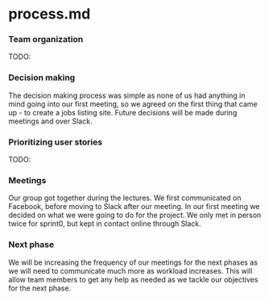 # process.md

### Team organization
TODO:

### Decision making
The decision making process was simple as none of us had anything in mind going into our first meeting, so we agreed on the first thing that came up - to create a jobs listing site. Future decisions will be made during meetings and over Slack.

### Prioritizing user stories
TODO:

### Meetings
Our group got together during the lectures. We first communicated on Facebook, before moving to Slack after our meeting. In our first meeting we decided on what we were going to do for the project. We only met in person twice for sprint0, but kept in contact online through Slack.

### Next phase
We will be increasing the frequency of our meetings for the next phases as we will need to communicate much more as workload increases. This will allow team members to get any help as needed as we tackle our objectives for the next phase.
